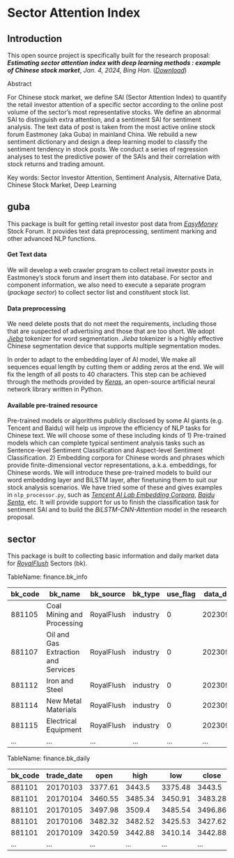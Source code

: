 # Sector Attention Index
## Introduction

This open source project is specifically built for the research proposal: ***Estimating sector attention index with deep learning methods : example of Chinese stock market***, *Jan. 4, 2024, Bing Han*. ([*Download*](https://konhay.github.io/docs/04_Sector_Attention_Index_in_Chinese_stock_market.pdf))

Abstract

For Chinese stock market, we define SAI (Sector Attention Index) to quantify the retail investor attention of a specific sector according to the online post volume of the sector’s most representative stocks. We define an abnormal SAI to distinguish extra attention, and a sentiment SAI for sentiment analysis. The text data of post is taken from the most active online stock forum Eastmoney (aka Guba) in mainland China. We rebuild a new sentiment dictionary and design a deep learning model to classify the sentiment tendency in stock posts. We conduct a series of regression analyses to test the predictive power of the SAIs and their correlation with stock returns and trading amount. 

Key words: Sector Investor Attention, Sentiment Analysis, Alternative Data, Chinese Stock Market, Deep Learning

## guba
This package is built for getting retail investor post data from [*EasyMoney*](https://guba.eastmoney.com/) Stock Forum. It provides text data preprocessing, sentiment marking and other advanced NLP functions.
#### Get Text data

We will develop a web crawler program to collect retail investor posts in Eastmoney’s stock forum and insert them into database. For sector and component information, we also need to execute a separate program (*package sector*) to collect sector list and constituent stock list.

#### Data preprocessing

We need delete posts that do not meet the requirements, including those that are suspected of advertising and those that are too short. We adopt [*Jieba*](https://github.com/fxsjy/jieba) tokenizer for word segmentation. *Jieba* tokenizer is a highly effective Chinese segmentation device that supports multiple segmentation modes. 

In order to adapt to the embedding layer of AI model, We make all sequences equal length by cutting them or adding zeros at the end. We will fix the length of all posts to 40 characters. This step can be achieved through the methods provided by [*Keras*](https://keras.io/), an open-source artificial neural network library written in Python.

#### Available pre-trained resource

Pre-trained models or algorithms publicly disclosed by some AI giants (e.g. Tencent and Baidu) will help us improve the efficiency of NLP tasks for Chinese text. We will choose some of these including kinds of 1) Pre-trained models which can complete typical sentiment analysis tasks such as Sentence-level Sentiment Classification and Aspect-level Sentiment Classification. 2) Embedding corpora for Chinese words and phrases which provide finite-dimensional vector representations, a.k.a. embeddings, for Chinese words. We will introduce these pre-trained models to build our word embedding layer and BiLSTM layer, after finetuning them to suit our stock analysis scenarios. We have tried some of these and gives examples in `nlp_processor.py`, such as [*Tencent AI Lab Embedding Corpora*](https://ai.tencent.com/ailab/nlp/en/embedding.html), [*Baidu Senta*](https://github.com/baidu/Senta), etc. It will provide support for us to finish the classification task for sentiment SAI and to build the *BiLSTM-CNN-Attention* model in the research proposal.

## sector
This package is built to collecting basic information and daily market data for [*RoyalFlush*](https://q.10jqka.com.cn/thshy/) Sectors (bk).

TableName: finance.bk_info

| bk_code | bk_name                             | bk_source  | bk_type  | use_flag | data_date |
| ------- | ----------------------------------- | ---------- | -------- | -------- | --------- |
| 881105  | Coal Mining and Processing          | RoyalFlush | industry | 0        | 20230901  |
| 881107  | Oil and Gas Extraction and Services | RoyalFlush | industry | 0        | 20230901  |
| 881112  | Iron and Steel                      | RoyalFlush | industry | 0        | 20230901  |
| 881114  | New Metal Materials                 | RoyalFlush | industry | 0        | 20230901  |
| 881115  | Electrical Equipment                | RoyalFlush | industry | 0        | 20230901  |
| ...     | ...                                 | ...        | ...      | ...      | ...       |

TableName: finance.bk_daily

| bk_code | trade_date | open    | high    | low     | close   | vol       | amount     |
| ------- | ---------- | ------- | ------- | ------- | ------- | --------- | ---------- |
| 881101  | 20170103   | 3377.61 | 3443.5  | 3375.48 | 3443.5  | 274943000 | 3716640000 |
| 881101  | 20170104   | 3460.55 | 3485.34 | 3450.91 | 3483.28 | 274666000 | 3556330000 |
| 881101  | 20170105   | 3497.98 | 3509.4  | 3485.54 | 3496.86 | 317430000 | 4151030000 |
| 881101  | 20170106   | 3482.32 | 3482.52 | 3425.53 | 3427.62 | 277866000 | 3730740000 |
| 881101  | 20170109   | 3420.59 | 3442.88 | 3410.14 | 3442.88 | 284142000 | 3557920000 |
| ...     | ...        | ...     | ...     | ...     | ...     | ...       | ...        |

